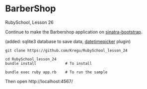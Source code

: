 # BarberShop

RubySchool, Lesson 26

Continue to make the Barbershop application on [sinatra-bootstrap](https://github.com/bootstrap-ruby/sinatra-bootstrap).

(added: sqlite3 database to save data,
        [datetimepicker](https://github.com/xdan/datetimepicker) plugin)

    git clone https://github.com/Kregu/RubySchool_lesson_24

    cd RubySchool_lesson_24
    bundle install             # To install

    bundle exec ruby app.rb    # To run the sample
Then open http://localhost:4567/
